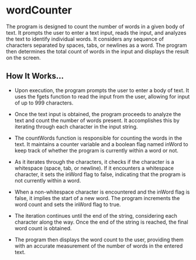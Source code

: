 # wordCounter

The program is designed to count the number of words in a given body of text. It prompts the user to enter a text input, reads the input, and analyzes the text to identify individual words. It considers any sequence of characters separated by spaces, tabs, or newlines as a word. The program then determines the total count of words in the input and displays the result on the screen.

## How It Works...

- Upon execution, the program prompts the user to enter a body of text. It uses the fgets function to read the input from the user, allowing for input of up to 999 characters.

- Once the text input is obtained, the program proceeds to analyze the text and count the number of words present. It accomplishes this by iterating through each character in the input string.

- The countWords function is responsible for counting the words in the text. It maintains a counter variable and a boolean flag named inWord to keep track of whether the program is currently within a word or not.

- As it iterates through the characters, it checks if the character is a whitespace (space, tab, or newline). If it encounters a whitespace character, it sets the inWord flag to false, indicating that the program is not currently within a word.

- When a non-whitespace character is encountered and the inWord flag is false, it implies the start of a new word. The program increments the word count and sets the inWord flag to true.

- The iteration continues until the end of the string, considering each character along the way. Once the end of the string is reached, the final word count is obtained.

- The program then displays the word count to the user, providing them with an accurate measurement of the number of words in the entered text.
